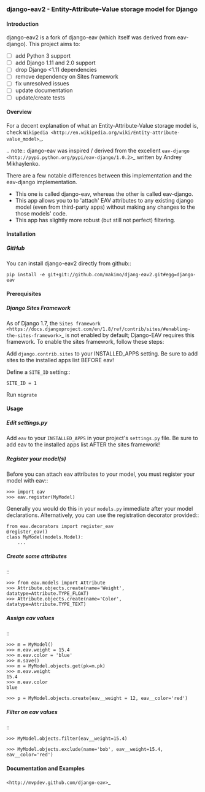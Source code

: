 ### django-eav2 - Entity-Attribute-Value storage model for Django

#### Introduction

django-eav2 is a fork of django-eav (which itself was derived from eav-django).
This project aims to:

- [ ] add Python 3 support
- [ ] add Django 1.11 and 2.0 support
- [ ] drop Django <1.11 dependencies
- [ ] remove dependency on Sites framework
- [ ] fix unresolved issues
- [ ] update documentation
- [ ] update/create tests

#### Overview

For a decent explanation of what an Entity-Attribute-Value storage model is,
check `Wikipedia
<http://en.wikipedia.org/wiki/Entity-attribute-value_model>`_.

.. note::
   django-eav was inspired / derived from the excellent `eav-django
   <http://pypi.python.org/pypi/eav-django/1.0.2>`_ written by Andrey
   Mikhaylenko.

   There are a few notable differences between this implementation and the
   eav-django implementation.

   * This one is called django-eav, whereas the other is called eav-django.
   * This app allows you to to 'attach' EAV attributes to any existing django
     model (even from third-party apps) without making any changes to the those
     models' code.
   * This app has slightly more robust (but still not perfect) filtering.


#### Installation

##### GitHub

You can install django-eav2 directly from github::

```
pip install -e git+git://github.com/makimo/djang-eav2.git#egg=django-eav
```

#### Prerequisites

##### Django Sites Framework

As of Django 1.7, the `Sites framework <https://docs.djangoproject.com/en/1.8/ref/contrib/sites/#enabling-the-sites-framework>`_ is not enabled by default; Django-EAV requires this framework.
To enable the sites framework, follow these steps:

Add ``django.contrib.sites`` to your INSTALLED_APPS setting. Be sure to add sites to the installed apps list BEFORE eav!

Define a ``SITE_ID`` setting::

    SITE_ID = 1

Run ``migrate``

#### Usage

##### Edit settings.py

Add ``eav`` to your ``INSTALLED_APPS`` in your project's ``settings.py`` file. Be sure to add eav to the installed apps list AFTER the sites framework!

##### Register your model(s)

Before you can attach eav attributes to your model, you must register your
model with eav::

    >>> import eav
    >>> eav.register(MyModel)

Generally you would do this in your ``models.py`` immediate after your model
declarations. Alternatively, you can use the registration decorator provided::

    from eav.decorators import register_eav
    @register_eav()
    class MyModel(models.Model):
        ...

##### Create some attributes

::

    >>> from eav.models import Attribute
    >>> Attribute.objects.create(name='Weight', datatype=Attribute.TYPE_FLOAT)
    >>> Attribute.objects.create(name='Color', datatype=Attribute.TYPE_TEXT)


##### Assign eav values

::

    >>> m = MyModel()
    >>> m.eav.weight = 15.4
    >>> m.eav.color = 'blue'
    >>> m.save()
    >>> m = MyModel.objects.get(pk=m.pk)
    >>> m.eav.weight
    15.4
    >>> m.eav.color
    blue

    >>> p = MyModel.objects.create(eav__weight = 12, eav__color='red')

##### Filter on eav values

::

    >>> MyModel.objects.filter(eav__weight=15.4)

    >>> MyModel.objects.exclude(name='bob', eav__weight=15.4, eav__color='red')


#### Documentation and Examples

`<http://mvpdev.github.com/django-eav>`_
